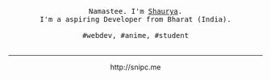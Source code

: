 <p align="center">
  <br>
  <br>
  <br>
  <samp>Namastee. I'm <a href="https://github.com/realsnipc">Shaurya</a>.<br> I'm a aspiring Developer from Bharat (India).<br><br>#webdev, #anime, #student</samp>
  <br>
  <br>
<!--   <br>
  <br> -->
<!--   <img src="preview.gif" width="350"/> -->
<!--   <img src="https://i.gifer.com/2iFb.gif" width="350" /> -->
</p>

------------
<p align="center">http://snipc.me</p>

